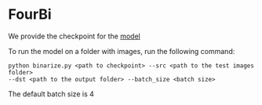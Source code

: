 # FourBi

We provide the checkpoint for the [model](https://drive.google.com/file/d/1qv5f8bC5c73ud2zmIK8eSWYSDRpz9EWP/view?usp=sharing)
 
To run the model on a folder with images, run the following command:
```
python binarize.py <path to checkpoint> --src <path to the test images folder> 
--dst <path to the output folder> --batch_size <batch size>
```
The default batch size is 4